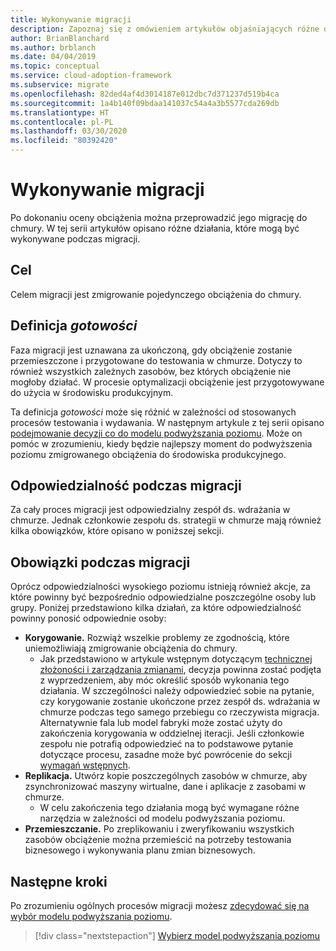```yaml
---
title: Wykonywanie migracji
description: Zapoznaj się z omówieniem artykułów objaśniających różne działania, które mogą być konieczne w celu migrowania obciążenia na platformę Azure.
author: BrianBlanchard
ms.author: brblanch
ms.date: 04/04/2019
ms.topic: conceptual
ms.service: cloud-adoption-framework
ms.subservice: migrate
ms.openlocfilehash: 82ded4af4d3014187e012dbc7d371237d519b4ca
ms.sourcegitcommit: 1a4b140f09bdaa141037c54a4a3b5577cda269db
ms.translationtype: HT
ms.contentlocale: pl-PL
ms.lasthandoff: 03/30/2020
ms.locfileid: "80392420"
---
```

# <a name="execute-a-migration"></a>Wykonywanie migracji

Po dokonaniu oceny obciążenia można przeprowadzić jego migrację do chmury. W tej serii artykułów opisano różne działania, które mogą być wykonywane podczas migracji.

## <a name="objective"></a>Cel

Celem migracji jest zmigrowanie pojedynczego obciążenia do chmury.

## <a name="definition-of-done"></a>Definicja *gotowości*

Faza migracji jest uznawana za ukończoną, gdy obciążenie zostanie przemieszczone i przygotowane do testowania w chmurze. Dotyczy to również wszystkich zależnych zasobów, bez których obciążenie nie mogłoby działać. W procesie optymalizacji obciążenie jest przygotowywane do użycia w środowisku produkcyjnym.

Ta definicja *gotowości* może się różnić w zależności od stosowanych procesów testowania i wydawania. W następnym artykule z tej serii opisano [podejmowanie decyzji co do modelu podwyższania poziomu](./promotion-models.md). Może on pomóc w zrozumieniu, kiedy będzie najlepszy moment do podwyższenia poziomu zmigrowanego obciążenia do środowiska produkcyjnego.

## <a name="accountability-during-migration"></a>Odpowiedzialność podczas migracji

Za cały proces migracji jest odpowiedzialny zespół ds. wdrażania w chmurze. Jednak członkowie zespołu ds. strategii w chmurze mają również kilka obowiązków, które opisano w poniższej sekcji.

## <a name="responsibilities-during-migration"></a>Obowiązki podczas migracji

Oprócz odpowiedzialności wysokiego poziomu istnieją również akcje, za które powinny być bezpośrednio odpowiedzialne poszczególne osoby lub grupy. Poniżej przedstawiono kilka działań, za które odpowiedzialność powinny ponosić odpowiednie osoby:

- **Korygowanie.** Rozwiąż wszelkie problemy ze zgodnością, które uniemożliwiają zmigrowanie obciążenia do chmury.
  - Jak przedstawiono w artykule wstępnym dotyczącym [technicznej złożoności i zarządzania zmianami](../prerequisites/technical-complexity.md), decyzja powinna zostać podjęta z wyprzedzeniem, aby móc określić sposób wykonania tego działania. W szczególności należy odpowiedzieć sobie na pytanie, czy korygowanie zostanie ukończone przez zespół ds. wdrażania w chmurze podczas tego samego przebiegu co rzeczywista migracja. Alternatywnie fala lub model fabryki może zostać użyty do zakończenia korygowania w oddzielnej iteracji. Jeśli członkowie zespołu nie potrafią odpowiedzieć na to podstawowe pytanie dotyczące procesu, zasadne może być powrócenie do sekcji [wymagań wstępnych](../prerequisites/index.md).
- **Replikacja.** Utwórz kopie poszczególnych zasobów w chmurze, aby zsynchronizować maszyny wirtualne, dane i aplikacje z zasobami w chmurze.
  - W celu zakończenia tego działania mogą być wymagane różne narzędzia w zależności od modelu podwyższania poziomu.
- **Przemieszczanie.** Po zreplikowaniu i zweryfikowaniu wszystkich zasobów obciążenie można przemieścić na potrzeby testowania biznesowego i wykonywania planu zmian biznesowych.

## <a name="next-steps"></a>Następne kroki

Po zrozumieniu ogólnych procesów migracji możesz [zdecydować się na wybór modelu podwyższania poziomu](./promotion-models.md).

> [!div class="nextstepaction"]
> [Wybierz model podwyższania poziomu](./promotion-models.md)
